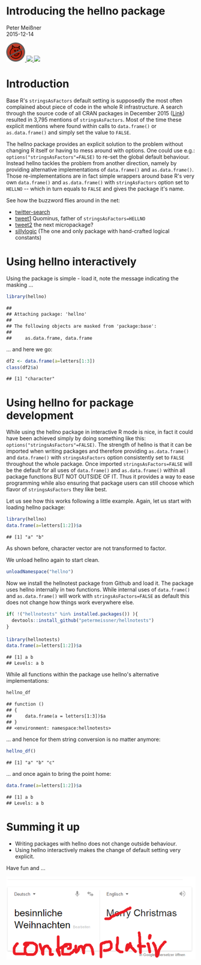 # Introducing the hellno package
Peter Meißner  
2015-12-14  

[![](fig/hellno50.png)
![](http://cranlogs.r-pkg.org/badges/grand-total/hellno)
![](http://www.r-pkg.org/badges/version/hellno)](https://cran.r-project.org/web/packages/hellno/index.html)





# Introduction

Base R's `stringsAsFactors` default setting is supposedly the 
  most often complained about piece of code in the whole R infrastructure. 
  A search through the source code of all CRAN packages in December 2015 ([Link](https://github.com/search?utf8=%E2%9C%93&q=user%3Acran+stringsAsFactors&type=Code))
  resulted in 3,795 mentions of `stringsAsFactors`. Most of the time these explicit 
  mentions where found within calls to `data.frame()` or `as.data.frame()` and 
  simply set the value to `FALSE`. 
  
  The hellno package provides an explicit solution to the problem without 
  changing R itself or having to mess around with options. One could use e.g.:
  `options("stringsAsFactors"=FALSE)` to re-set the global default behaviour. 
  Instead hellno tackles the problem from another direction, namely by 
  providing alternative implementations of `data.frame()` and `as.data.frame()`. 
  Those re-implementations are in fact simple wrappers around base R's very own 
  `data.frame()` and `as.data.frame()` with `stringAsFactors` option set to 
  `HELLNO` -- which in turn equals to `FALSE` and gives the package it's name.
  
  See how the buzzword flies around in the net: 
  
  - [twitter-search](https://twitter.com/search?q=stringsAsFactors%3DHELLNO&src=typd) 
  - [tweet1](https://twitter.com/quominus/status/661511485483450368) Quominus, father of `stringsAsFactors=HELLNO`
  - [tweet2](https://twitter.com/xieyihui/status/655063106024964096) the next micropackage?
  - [sillylogic](https://github.com/nutterb/sillylogic/blob/master/README.md) (The one and only package with hand-crafted logical constants)

# Using hellno interactively

Using the package is simple - load it, note the message indicating the masking ...

```r
library(hellno)
```

```
## 
## Attaching package: 'hellno'
## 
## The following objects are masked from 'package:base':
## 
##     as.data.frame, data.frame
```

... and here we go:

```r
df2 <- data.frame(a=letters[1:3])
class(df2$a)
```

```
## [1] "character"
```

# Using hellno for package development

While using the hellno package in interactive R mode is nice, in fact it could 
have been achieved simply by doing something like this: `options("stringsAsFactors"=FALSE)`. 
The strength of hellno is that it can be imported when writing packages and therefore 
providing `as.data.frame()` and `data.frame()` with `stringsAsFactors` option 
consistently set to `FALSE` throughout the whole package. 
Once imported `stringsAsFactors=FALSE` will be the default for all uses of `data.frame()` and `as.data.frame()` within all package functions BUT NOT OUTSIDE OF IT. 
Thus it provides a way to ease programming while also ensuring that package users can
still choose which flavor of `stringsAsFactors` they like best. 


Let us see how this works following a little example. Again, let us start with loading hellno package:


```r
library(hellno)
data.frame(a=letters[1:2])$a 
```

```
## [1] "a" "b"
```

As shown before, character vector are not transformed to factor.

We unload hellno again to start clean. 


```r
unloadNamespace("hellno")
```

Now we install the hellnotest package from Github and load it. The package uses hellno internally in two functions. While internal uses of `data.frame()` and `as.data.frame()` will work with `stringsAsFactors=FALSE` as default this does not change how things work everywhere else. 



```r
if( !("hellnotests" %in% installed.packages()) ){
  devtools::install_github("petermeissner/hellnotests")
}

library(hellnotests)
data.frame(a=letters[1:2])$a 
```

```
## [1] a b
## Levels: a b
```

While all functions within the package use hellno's alternative implementations:


```r
hellno_df
```

```
## function () 
## {
##     data.frame(a = letters[1:3])$a
## }
## <environment: namespace:hellnotests>
```

... and hence for them string conversion is no matter anymore:


```r
hellno_df()
```

```
## [1] "a" "b" "c"
```


... and once again to bring the point home: 


```r
data.frame(a=letters[1:2])$a 
```

```
## [1] a b
## Levels: a b
```



# Summing it up

- Writing packages with hellno does not change outside behaviour. 
- Using hellno interactively makes the change of default setting very explicit. 

Have fun and ...

![](fig/besinnlicheweihnachten.png)
